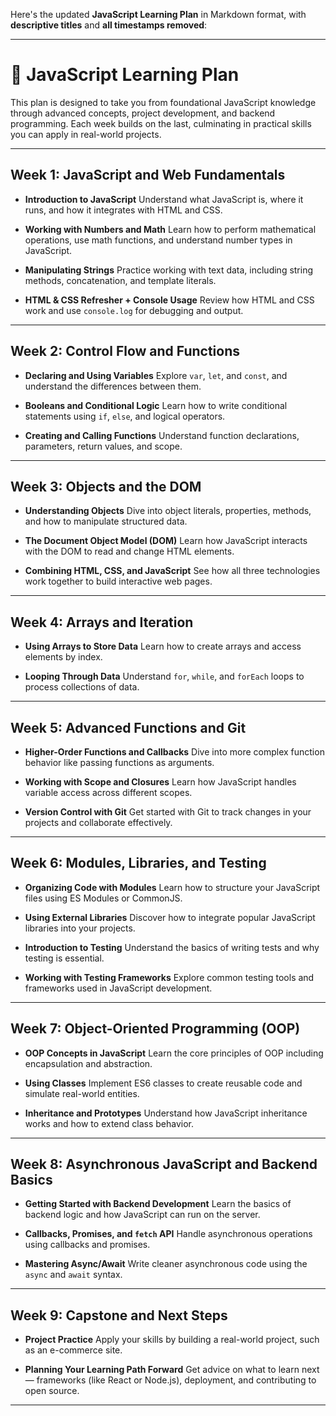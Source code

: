 Here's the updated **JavaScript Learning Plan** in Markdown format, with **descriptive titles** and **all timestamps removed**:

---

# 📘 JavaScript Learning Plan

This plan is designed to take you from foundational JavaScript knowledge through advanced concepts, project development, and backend programming. Each week builds on the last, culminating in practical skills you can apply in real-world projects.

---

## Week 1: JavaScript and Web Fundamentals

- **Introduction to JavaScript**
  Understand what JavaScript is, where it runs, and how it integrates with HTML and CSS.

- **Working with Numbers and Math**
  Learn how to perform mathematical operations, use math functions, and understand number types in JavaScript.

- **Manipulating Strings**
  Practice working with text data, including string methods, concatenation, and template literals.

- **HTML & CSS Refresher + Console Usage**
  Review how HTML and CSS work and use `console.log` for debugging and output.

---

## Week 2: Control Flow and Functions

- **Declaring and Using Variables**
  Explore `var`, `let`, and `const`, and understand the differences between them.

- **Booleans and Conditional Logic**
  Learn how to write conditional statements using `if`, `else`, and logical operators.

- **Creating and Calling Functions**
  Understand function declarations, parameters, return values, and scope.

---

## Week 3: Objects and the DOM

- **Understanding Objects**
  Dive into object literals, properties, methods, and how to manipulate structured data.

- **The Document Object Model (DOM)**
  Learn how JavaScript interacts with the DOM to read and change HTML elements.

- **Combining HTML, CSS, and JavaScript**
  See how all three technologies work together to build interactive web pages.

---

## Week 4: Arrays and Iteration

- **Using Arrays to Store Data**
  Learn how to create arrays and access elements by index.

- **Looping Through Data**
  Understand `for`, `while`, and `forEach` loops to process collections of data.

---

## Week 5: Advanced Functions and Git

- **Higher-Order Functions and Callbacks**
  Dive into more complex function behavior like passing functions as arguments.

- **Working with Scope and Closures**
  Learn how JavaScript handles variable access across different scopes.

- **Version Control with Git**
  Get started with Git to track changes in your projects and collaborate effectively.

---

## Week 6: Modules, Libraries, and Testing

- **Organizing Code with Modules**
  Learn how to structure your JavaScript files using ES Modules or CommonJS.

- **Using External Libraries**
  Discover how to integrate popular JavaScript libraries into your projects.

- **Introduction to Testing**
  Understand the basics of writing tests and why testing is essential.

- **Working with Testing Frameworks**
  Explore common testing tools and frameworks used in JavaScript development.

---

## Week 7: Object-Oriented Programming (OOP)

- **OOP Concepts in JavaScript**
  Learn the core principles of OOP including encapsulation and abstraction.

- **Using Classes**
  Implement ES6 classes to create reusable code and simulate real-world entities.

- **Inheritance and Prototypes**
  Understand how JavaScript inheritance works and how to extend class behavior.

---

## Week 8: Asynchronous JavaScript and Backend Basics

- **Getting Started with Backend Development**
  Learn the basics of backend logic and how JavaScript can run on the server.

- **Callbacks, Promises, and `fetch` API**
  Handle asynchronous operations using callbacks and promises.

- **Mastering Async/Await**
  Write cleaner asynchronous code using the `async` and `await` syntax.

---

## Week 9: Capstone and Next Steps

- **Project Practice**
  Apply your skills by building a real-world project, such as an e-commerce site.

- **Planning Your Learning Path Forward**
  Get advice on what to learn next — frameworks (like React or Node.js), deployment, and contributing to open source.

---
